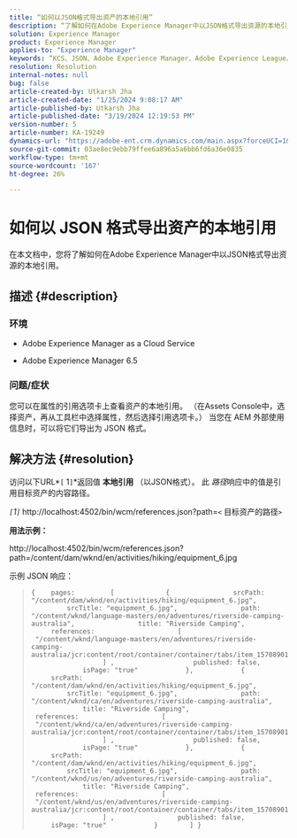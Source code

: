 ```yaml
---
title: “如何以JSON格式导出资产的本地引用”
description: “了解如何在Adobe Experience Manager中以JSON格式导出资源的本地引用”
solution: Experience Manager
product: Experience Manager
applies-to: "Experience Manager"
keywords: “KCS、JSON、Adobe Experience Manager、Adobe Experience League、Properties、AEM”
resolution: Resolution
internal-notes: null
bug: false
article-created-by: Utkarsh Jha
article-created-date: "1/25/2024 9:08:17 AM"
article-published-by: Utkarsh Jha
article-published-date: "3/19/2024 12:19:53 PM"
version-number: 5
article-number: KA-19249
dynamics-url: "https://adobe-ent.crm.dynamics.com/main.aspx?forceUCI=1&pagetype=entityrecord&etn=knowledgearticle&id=4ccfb441-61bb-ee11-a569-6045bd006b3d"
source-git-commit: 03ae8ec9ebb79ffee6a896a5a6bb6fd6a36e0835
workflow-type: tm+mt
source-wordcount: '167'
ht-degree: 26%

---
```


# 如何以 JSON 格式导出资产的本地引用


在本文档中，您将了解如何在Adobe Experience Manager中以JSON格式导出资源的本地引用。

## 描述 {#description}


### <b>环境</b>

- Adobe Experience Manager as a Cloud Service


- Adobe Experience Manager 6.5


### <b>问题/症状</b>

您可以在属性的引用选项卡上查看资产的本地引用。 （在Assets Console中，选择资产，再从工具栏中选择属性，然后选择引用选项卡。） 当您在 AEM 外部使用信息时，可以将它们导出为 JSON 格式。


## 解决方法 {#resolution}


访问以下URL*`[` 1`]`*返回值 <b>本地引用</b> （以JSON格式）。 此 *路径*&#x200B;响应中的值是引用目标资产的内容路径。

*`[`1`]`<b>* </b>http://localhost:4502/bin/wcm/references.json?path=`<` 目标资产的路径`>`



<b>用法示例：</b>

http://localhost:4502/bin/wcm/references.json?path=/content/dam/wknd/en/activities/hiking/equipment_6.jpg

示例 JSON 响应：


> ```
> {    pages:         [             {                srcPath: "/content/dam/wknd/en/activities/hiking/equipment_6.jpg",                srcTitle: "equipment_6.jpg",                path: "/content/wknd/language-masters/en/adventures/riverside-camping-australia",                title: "Riverside Camping",                references:                     [                         "/content/wknd/language-masters/en/adventures/riverside-camping-australia/jcr:content/root/container/container/tabs/item_1570890147607/par0/image/fileReference"                    ] ,                    published: false,                    isPage: "true"            },            {                srcPath: "/content/dam/wknd/en/activities/hiking/equipment_6.jpg",                srcTitle: "equipment_6.jpg",                path: "/content/wknd/ca/en/adventures/riverside-camping-australia",                title: "Riverside Camping",                references:                     [                         "/content/wknd/ca/en/adventures/riverside-camping-australia/jcr:content/root/container/container/tabs/item_1570890147607/par0/image/fileReference"                    ] ,                    published: false,                    isPage: "true"            },            {                srcPath: "/content/dam/wknd/en/activities/hiking/equipment_6.jpg",                srcTitle: "equipment_6.jpg",                path: "/content/wknd/us/en/adventures/riverside-camping-australia",                title: "Riverside Camping",                references:                     [                         "/content/wknd/us/en/adventures/riverside-camping-australia/jcr:content/root/container/container/tabs/item_1570890147607/par0/image/fileReference"                    ] ,                published: false,                isPage: "true"            }        ] }
> ```


